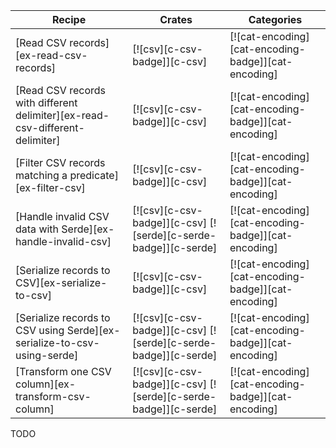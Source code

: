 | Recipe | Crates | Categories |
|--------|--------|------------|
| [Read CSV records][ex-read-csv-records] | [![csv][c-csv-badge]][c-csv] | [![cat-encoding][cat-encoding-badge]][cat-encoding] |
| [Read CSV records with different delimiter][ex-read-csv-different-delimiter] | [![csv][c-csv-badge]][c-csv] | [![cat-encoding][cat-encoding-badge]][cat-encoding] |
| [Filter CSV records matching a predicate][ex-filter-csv] | [![csv][c-csv-badge]][c-csv] | [![cat-encoding][cat-encoding-badge]][cat-encoding] |
| [Handle invalid CSV data with Serde][ex-handle-invalid-csv] | [![csv][c-csv-badge]][c-csv]  [![serde][c-serde-badge]][c-serde] | [![cat-encoding][cat-encoding-badge]][cat-encoding] |
|  [Serialize records to CSV][ex-serialize-to-csv] | [![csv][c-csv-badge]][c-csv] | [![cat-encoding][cat-encoding-badge]][cat-encoding] |
| [Serialize records to CSV using Serde][ex-serialize-to-csv-using-serde] | [![csv][c-csv-badge]][c-csv]  [![serde][c-serde-badge]][c-serde] | [![cat-encoding][cat-encoding-badge]][cat-encoding] |
| [Transform one CSV column][ex-transform-csv-column] | [![csv][c-csv-badge]][c-csv]  [![serde][c-serde-badge]][c-serde] | [![cat-encoding][cat-encoding-badge]][cat-encoding] |

<div class="hidden">
TODO
</div>
